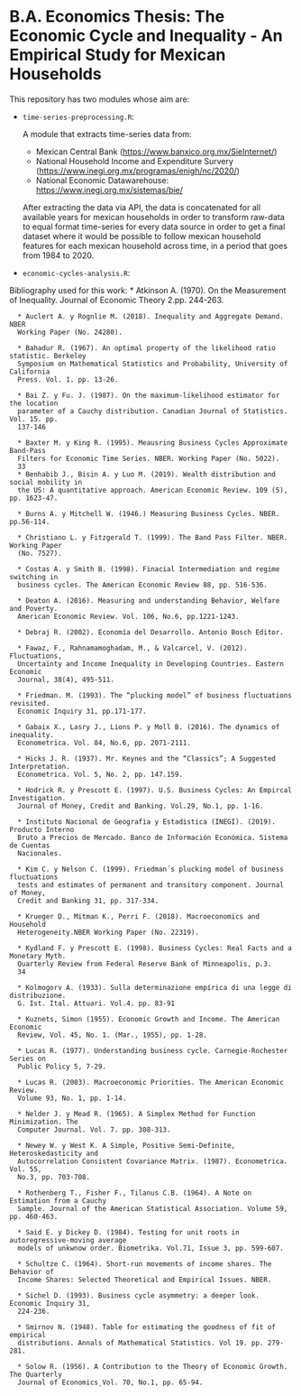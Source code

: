 # B.A. Economics Thesis: The Economic Cycle and Inequality - An Empirical Study for Mexican Households

This repository has two modules whose aim are:

* `time-series-preprocessing.R`: 

   A module that extracts time-series data from:
     - Mexican Central Bank (https://www.banxico.org.mx/SieInternet/)
     - National Household Income and Expenditure Survery (https://www.inegi.org.mx/programas/enigh/nc/2020/)
     - National Economic Datawarehouse: https://www.inegi.org.mx/sistemas/bie/
   
   After extracting the data via API, the data is concatenated for all available years for mexican households in order to transform raw-data to equal format time-series
   for every data source in order to get a final dataset where it would be possible to follow mexican household features for each mexican household across time, in a period that    goes from 1984 to 2020.  
   
     
* `economic-cycles-analysis.R`:



Bibliography used for this work:
      * Atkinson A. (1970). On the Measurement of Inequality. Journal of Economic
      Theory 2.pp. 244-263.

      * Auclert A. y Rognlie M. (2018). Inequality and Aggregate Demand. NBER
      Working Paper (No. 24280).

      * Bahadur R. (1967). An optimal property of the likelihood ratio statistic. Berkeley
      Symposium on Mathematical Statistics and Probability, University of California
      Press. Vol. 1. pp. 13-26.

      * Bai Z. y Fu. J. (1987). On the maximum-likelihood estimator for the location
      parameter of a Cauchy distribution. Canadian Journal of Statistics. Vol. 15. pp.
      137-146

      * Baxter M. y King R. (1995). Meausring Business Cycles Approximate Band-Pass
      Filters for Economic Time Series. NBER. Working Paper (No. 5022).
      33
      * Benhabib J., Bisin A. y Luo M. (2019). Wealth distribution and social mobility in
      the US: A quantitative approach. American Economic Review. 109 (5), pp. 1623-47.

      * Burns A. y Mitchell W. (1946.) Measuring Business Cycles. NBER. pp.56-114.

      * Christiano L. y Fitzgerald T. (1999). The Band Pass Filter. NBER. Working Paper
      (No. 7527).

      * Costas A. y Smith B. (1998). Finacial Intermediation and regime switching in
      business cycles. The American Economic Review 88, pp. 516-536.

      * Deaton A. (2016). Measuring and understanding Behavior, Welfare and Poverty.
      American Economic Review. Vol. 106, No.6, pp.1221-1243.

      * Debraj R. (2002). Economía del Desarrollo. Antonio Bosch Editor.

      * Fawaz, F., Rahnamamoghadam, M., & Valcarcel, V. (2012). Fluctuations,
      Uncertainty and Income Inequality in Developing Countries. Eastern Economic
      Journal, 38(4), 495-511.

      * Friedman. M. (1993). The “plucking model” of business fluctuations revisited.
      Economic Inquiry 31, pp.171-177.

      * Gabaix X., Lasry J., Lions P. y Moll B. (2016). The dynamics of inequality.
      Econometrica. Vol. 84, No.6, pp. 2071-2111.

      * Hicks J. R. (1937). Mr. Keynes and the “Classics”; A Suggested Interpretation.
      Econometrica. Vol. 5, No. 2, pp. 147.159.

      * Hodrick R. y Prescott E. (1997). U.S. Business Cycles: An Empircal Investigation.
      Journal of Money, Credit and Banking. Vol.29, No.1, pp. 1-16.

      * Instituto Nacional de Geografìa y Estadistica (INEGI). (2019). Producto Interno
      Bruto a Precios de Mercado. Banco de Información Económica. Sistema de Cuentas
      Nacionales.

      * Kim C. y Nelson C. (1999). Friedman´s plucking model of business fluctuations
      tests and estimates of permanent and transitory component. Journal of Money,
      Credit and Banking 31, pp. 317-334.

      * Krueger D., Mitman K., Perri F. (2018). Macroeconomics and Household
      Heterogeneity.NBER Working Paper (No. 22319).

      * Kydland F. y Prescott E. (1998). Business Cycles: Real Facts and a Monetary Myth.
      Quarterly Review from Federal Reserve Bank of Minneapolis, p.3.
      34

      * Kolmogorv A. (1933). Sulla determinazione empírica di una legge di distribuzione.
      G. Ist. Ital. Attuari. Vol.4. pp. 83-91

      * Kuznets, Simon (1955). Economic Growth and Income. The American Economic
      Review, Vol. 45, No. 1. (Mar., 1955), pp. 1-28.

      * Lucas R. (1977). Understanding business cycle. Carnegie-Rochester Series on
      Public Policy 5, 7-29.

      * Lucas R. (2003). Macroeconomic Priorities. The American Economic Review.
      Volume 93, No. 1, pp. 1-14.

      * Nelder J. y Mead R. (1965). A Simplex Method for Function Minimization. The
      Computer Journal. Vol. 7. pp. 308-313.

      * Newey W. y West K. A Simple, Positive Semi-Definite, Heteroskedasticity and
      Autocorrelation Consistent Covariance Matrix. (1987). Econometrica. Vol. 55,
      No.3, pp. 703-708.

      * Rothenberg T., Fisher F., Tilanus C.B. (1964). A Note on Estimation from a Cauchy
      Sample. Journal of the American Statistical Association. Volume 59, pp. 460-463.

      * Said E. y Dickey D. (1984). Testing for unit roots in autoregressive-moving average
      models of unkwnow order. Biometrika. Vol.71, Issue 3, pp. 599-607.

      * Schultze C. (1964). Short-run movements of income shares. The Behavior of
      Income Shares: Selected Theoretical and Empirical Issues. NBER.

      * Sichel D. (1993). Business cycle asymmetry: a deeper look. Economic Inquiry 31,
      224-236.

      * Smirnov N. (1948). Table for estimating the goodness of fit of empirical
      distributions. Annals of Mathematical Statistics. Vol 19. pp. 279-281.

      * Solow R. (1956). A Contribution to the Theory of Economic Growth. The Quarterly
      Journal of Economics¸Vol. 70, No.1, pp. 65-94. 
